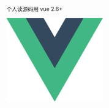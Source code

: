 个人读源码用 vue 2.6+

<img src="https://github.com/LinkSofuny/vue-core-analyse/blob/dev/dosc/images/logo.png" width="50%">